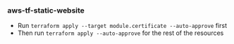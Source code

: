### aws-tf-static-website

* Run `terraform apply --target module.certificate --auto-approve` first
* Then run `terraform apply --auto-approve` for the rest of the resources